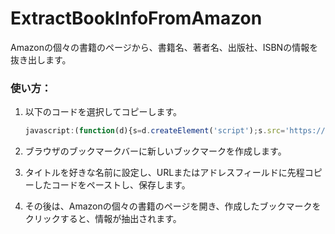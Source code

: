# ExtractBookInfoFromAmazon

Amazonの個々の書籍のページから、書籍名、著者名、出版社、ISBNの情報を抜き出します。

### 使い方：

1. 以下のコードを選択してコピーします。

   ```javascript
   javascript:(function(d){s=d.createElement('script');s.src='https://atsuhiko-maeda.github.io/ExtractBookInfoFromAmazon/extractBookInfoFromAmazon.js';d.body.appendChild(s);})(document)

2. ブラウザのブックマークバーに新しいブックマークを作成します。
3. タイトルを好きな名前に設定し、URLまたはアドレスフィールドに先程コピーしたコードをペーストし、保存します。
4. その後は、Amazonの個々の書籍のページを開き、作成したブックマークをクリックすると、情報が抽出されます。

